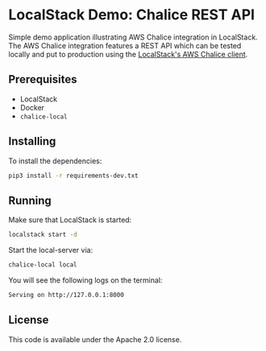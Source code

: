 # LocalStack Demo: Chalice REST API

Simple demo application illustrating AWS Chalice integration in LocalStack. The AWS Chalice integration features a REST API which can be tested locally and put to production using the [LocalStack's AWS Chalice client](https://github.com/localstack/chalice-local).

## Prerequisites

- LocalStack
- Docker
- `chalice-local`

## Installing

To install the dependencies:

```sh
pip3 install -r requirements-dev.txt
```

## Running

Make sure that LocalStack is started:

```sh
localstack start -d
```

Start the local-server via:

```sh
chalice-local local
```

You will see the following logs on the terminal:

```sh
Serving on http://127.0.0.1:8000
```

## License

This code is available under the Apache 2.0 license.
